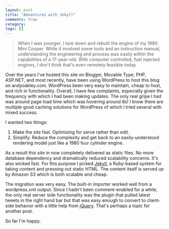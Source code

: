 ```yaml
---
layout: post
title: "Adventures with Jekyll"
comments: true
category:
tags: []
---
```

>When I was younger, I tore down and rebuilt the engine of my 1980 Mini Cooper. While it involved some tools and an instruction manual, understanding the engineering and process was easily within the capabilities of a 17-year-old. With computer controlled, fuel injected engines, I don't think that's even remotely feasible today.

Over the years I've hosted this site on Blogger, Movable Type, PHP, ASP.NET, and most recently, have been using WordPress to host this blog on andyoakley.com. WordPress been very easy to maintain, cheap to host, and rich in functionality. Overall, I have few complaints, especially given the frequency with which I had been making updates. The only real gripe I had was around page load time which was hovering around 8s! I know there are multiple good caching solutions for WordPress of which I tried several with mixed success.

I wanted two things:
1. Make the site fast. Optimizing for serve rather than edit.
1. Simplify. Reduce the complexity and get back to an easily-understood rendering model just like a 1980 four cylinder engine.

As a result this site in now completely delivered as static files. No more database dependency and dramatically reduced scalability concerns. It's also wicked fast. For this purpose I picked [Jekyll](http://jekyllrb.com), a Ruby-based system for taking content and pressing out static HTML. The content itself is served up by Amazon S3 which is both scalable and cheap.

The migration was very easy. The built-in importer worked well from a wordpress.xml output. Since I hadn't been comment-enabled for a while, the only real server side functionality was the plugin that pulled latest tweets in the right hand bar but that was easy enough to convert to client-side behavior with a little help from [jQuery](http://jquery.com). That's perhaps a topic for another post.

So far I'm happy.
